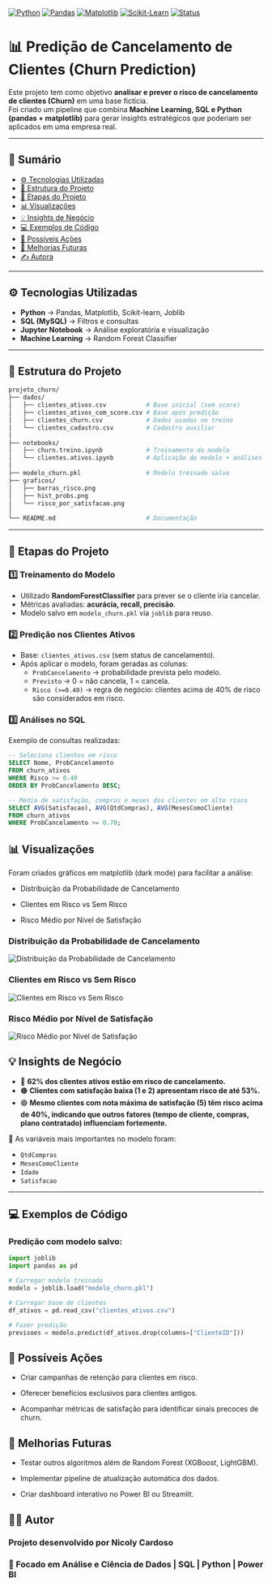 [![Python](https://img.shields.io/badge/Python-3.10+-blue?logo=python&logoColor=white)](#)
[![Pandas](https://img.shields.io/badge/Pandas-Data%20Analysis-brightgreen)](#)
[![Matplotlib](https://img.shields.io/badge/Matplotlib-Visuals-orange)](#)
[![Scikit-Learn](https://img.shields.io/badge/Scikit--Learn-ML-red)](#)
[![Status](https://img.shields.io/badge/Status-Concluído-success)](#)

# 📊 Predição de Cancelamento de Clientes (Churn Prediction)

Este projeto tem como objetivo **analisar e prever o risco de cancelamento de clientes (Churn)** em uma base fictícia.  
Foi criado um pipeline que combina **Machine Learning, SQL e Python (pandas + matplotlib)** para gerar insights estratégicos que poderiam ser aplicados em uma empresa real.

---

## 📌 Sumário
- [⚙️ Tecnologias Utilizadas](#️-tecnologias-utilizadas)
- [📂 Estrutura do Projeto](#-estrutura-do-projeto)
- [🚀 Etapas do Projeto](#-etapas-do-projeto)
- [📊 Visualizações](#-visualizações)
- [💡 Insights de Negócio](#-insights-de-negócio)
- [💻 Exemplos de Código](#-exemplos-de-código)
- [🎯 Possíveis Ações](#-possíveis-ações)
- [🔮 Melhorias Futuras](#-melhorias-futuras)
- [✍️ Autora](#️-autora)

---

## ⚙️ Tecnologias Utilizadas
- **Python** → Pandas, Matplotlib, Scikit-learn, Joblib  
- **SQL (MySQL)** → Filtros e consultas  
- **Jupyter Notebook** → Análise exploratória e visualização  
- **Machine Learning** → Random Forest Classifier  

---

## 📂 Estrutura do Projeto

```bash
projeto_churn/
├── dados/
│   ├── clientes_ativos.csv           # Base inicial (sem score)
│   ├── clientes_ativos_com_score.csv # Base após predição
│   ├── clientes_churn.csv            # Dados usados no treino
│   └── clientes_cadastro.csv         # Cadastro auxiliar
│
├── notebooks/
│   ├── churn.treino.ipynb            # Treinamento do modelo
│   └── clientes.ativos.ipynb         # Aplicação do modelo + análises
│
├── modelo_churn.pkl                  # Modelo treinado salvo
├── graficos/
│   ├── barras_risco.png
│   ├── hist_probs.png
│   └── risco_por_satisfacao.png
│
└── README.md                         # Documentação
````
---

## 🚀 Etapas do Projeto

### 1️⃣ Treinamento do Modelo
- Utilizado **RandomForestClassifier** para prever se o cliente iria cancelar.  
- Métricas avaliadas: **acurácia, recall, precisão**.  
- Modelo salvo em `modelo_churn.pkl` via `joblib` para reuso.  

### 2️⃣ Predição nos Clientes Ativos
- Base: `clientes_ativos.csv` (sem status de cancelamento).  
- Após aplicar o modelo, foram geradas as colunas:  
  - `ProbCancelamento` → probabilidade prevista pelo modelo.  
  - `Previsto` → 0 = não cancela, 1 = cancela.  
  - `Risco (>=0.40)` → regra de negócio: clientes acima de 40% de risco são considerados em risco.  

### 3️⃣ Análises no SQL
Exemplo de consultas realizadas:

```sql
-- Seleciona clientes em risco
SELECT Nome, ProbCancelamento
FROM churn_ativos
WHERE Risco >= 0.40
ORDER BY ProbCancelamento DESC;

-- Média de satisfação, compras e meses dos clientes em alto risco
SELECT AVG(Satisfacao), AVG(QtdCompras), AVG(MesesComoCliente)
FROM churn_ativos
WHERE ProbCancelamento >= 0.70;
````
## 📊 Visualizações
Foram criados gráficos em matplotlib (dark mode) para facilitar a análise:

- Distribuição da Probabilidade de Cancelamento

- Clientes em Risco vs Sem Risco

- Risco Médio por Nível de Satisfação

### Distribuição da Probabilidade de Cancelamento
![Distribuição da Probabilidade de Cancelamento](./projeto_churn/hist_probs.png)

### Clientes em Risco vs Sem Risco
![Clientes em Risco vs Sem Risco](./projeto_churn/barras_risco.png)

### Risco Médio por Nível de Satisfação
![Risco Médio por Nível de Satisfação](./projeto_churn/risco_por_satisfacao.png)

## 💡 Insights de Negócio
- 🔴 **62% dos clientes ativos estão em risco de cancelamento.**  
- 🟠 **Clientes com satisfação baixa (1 e 2) apresentam risco de até 53%.**  
- 🟢 **Mesmo clientes com nota máxima de satisfação (5) têm risco acima de 40%, indicando que outros fatores (tempo de cliente, compras, plano contratado) influenciam fortemente.**  

📌 As variáveis mais importantes no modelo foram:  
- `QtdCompras`  
- `MesesComoCliente`  
- `Idade`  
- `Satisfacao`  

---

## 💻 Exemplos de Código  

### Predição com modelo salvo:
```python
import joblib
import pandas as pd

# Carregar modelo treinado
modelo = joblib.load("modelo_churn.pkl")

# Carregar base de clientes
df_ativos = pd.read_csv("clientes_ativos.csv")

# Fazer predição
previsoes = modelo.predict(df_ativos.drop(columns=["ClienteID"]))
```
## 🎯 Possíveis Ações

- Criar campanhas de retenção para clientes em risco.

- Oferecer benefícios exclusivos para clientes antigos.

- Acompanhar métricas de satisfação para identificar sinais precoces de churn.

## 🔮 Melhorias Futuras

- Testar outros algoritmos além de Random Forest (XGBoost, LightGBM).

- Implementar pipeline de atualização automática dos dados.

- Criar dashboard interativo no Power BI ou Streamlit.

## 👩‍💻 Autor

### Projeto desenvolvido por Nicoly Cardoso

### 💼 Focado em Análise e Ciência de Dados | SQL | Python | Power BI





